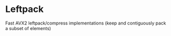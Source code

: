 # Leftpack
Fast AVX2 leftpack/compress implementations (keep and contiguously pack a subset of elements)
